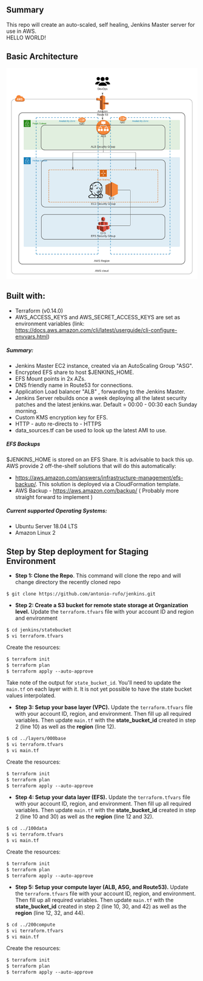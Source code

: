 ## Summary

This repo will create an auto-scaled, self healing, Jenkins Master server for use in AWS.  
HELLO WORLD!

## Basic Architecture

![Design](.github/img/jenkins.png)

## Built with:

* Terraform (v0.14.0)
* AWS_ACCESS_KEYS and AWS_SECRET_ACCESS_KEYS are set as environment variables (link: https://docs.aws.amazon.com/cli/latest/userguide/cli-configure-envvars.html)

##### Summary:

 * Jenkins Master EC2 instance, created via an AutoScaling Group "ASG".
 * Encrypted EFS share to host $JENKINS_HOME.
 * EFS Mount points in 2x AZs.
 * DNS friendly name in Route53 for connections.
 * Application Load balancer "ALB" , forwarding to the Jenkins Master.
 * Jenkins Server rebuilds once a week deploying all the latest security patches and the latest jenkins.war. Default = 00:00 - 00:30 each Sunday morning.
 * Custom KMS encryption key for EFS.
 * HTTP - auto re-directs to - HTTPS
 * data\_sources.tf can be used to look up the latest AMI to use.

##### EFS Backups

 $JENKINS\_HOME is stored on an EFS Share. It is advisable to back this up. AWS provide 2 off-the-shelf solutions that will do this automatically:
 * https://aws.amazon.com/answers/infrastructure-management/efs-backup/. This solution is deployed via a CloudFormation template.
 * AWS Backup - https://aws.amazon.com/backup/ ( Probably more straight forward to implement )

##### Current supported Operating Systems:

 * Ubuntu Server 18.04 LTS
 * Amazon Linux 2

## Step by Step deployment for Staging Environment
* **Step 1: Clone the Repo**. This command will clone the repo and will change directory the recently cloned repo
```shell script
$ git clone https://github.com/antonio-rufo/jenkins.git
```

* **Step 2: Create a S3 bucket for remote state storage at Organization level.** Update the `terraform.tfvars` file with your account ID and region and environment
```shell script
$ cd jenkins/statebucket
$ vi terraform.tfvars
```
Create the resources:
```shell script
$ terraform init
$ terraform plan
$ terraform apply --auto-approve
```
Take note of the output for `state_bucket_id`. You'll need to update the `main.tf` on each layer with it. It is not yet possible to have the state bucket values interpolated.  


* **Step 3: Setup your base layer (VPC).** Update the `terraform.tfvars` file with your account ID, region, and environment. Then fill up all required variables. Then update `main.tf` with the **state_bucket_id** created in step 2 (line 10) as well as the **region** (line 12).
```shell script
$ cd ../layers/000base
$ vi terraform.tfvars
$ vi main.tf
```
Create the resources:
```shell script
$ terraform init
$ terraform plan
$ terraform apply --auto-approve
```

* **Step 4: Setup your data layer (EFS).** Update the `terraform.tfvars` file with your account ID, region, and environment. Then fill up all required variables. Then update `main.tf` with the **state_bucket_id** created in step 2 (line 10 and 30) as well as the **region** (line 12 and 32).
```shell script
$ cd ../100data
$ vi terraform.tfvars
$ vi main.tf
```
Create the resources:
```shell script
$ terraform init
$ terraform plan
$ terraform apply --auto-approve
```

* **Step 5: Setup your compute layer (ALB, ASG, and Route53).** Update the `terraform.tfvars` file with your account ID, region, and environment. Then fill up all required variables. Then update `main.tf` with the **state_bucket_id** created in step 2 (line 10, 30, and 42) as well as the **region** (line 12, 32, and 44).
```shell script
$ cd ../200compute
$ vi terraform.tfvars
$ vi main.tf
```
Create the resources:
```shell script
$ terraform init
$ terraform plan
$ terraform apply --auto-approve
```

